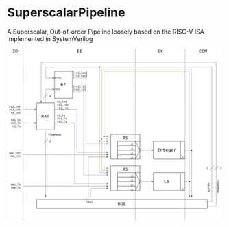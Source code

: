 # SuperscalarPipeline
A Superscalar, Out-of-order Pipeline loosely based on the RISC-V ISA implemented in SystemVerilog

![Pipeline](pipeline.png)
